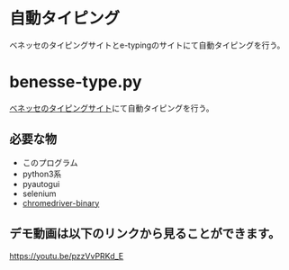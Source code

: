 # 自動タイピング

ベネッセのタイピングサイトとe-typingのサイトにて自動タイピングを行う。


# benesse-type.py

[ベネッセのタイピングサイト](https://manabi.benesse.ne.jp/gakushu/typing/)にて自動タイピングを行う。

## 必要な物

* このプログラム
* python3系
* pyautogui
* selenium
* [chromedriver-binary](https://pypi.org/project/chromedriver-binary/)

## デモ動画は以下のリンクから見ることができます。
https://youtu.be/pzzVvPRKd_E

